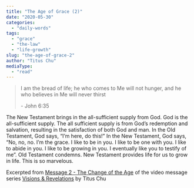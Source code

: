 ```yaml
---
title: "The Age of Grace (2)"
date: "2020-05-30"
categories: 
  - "daily-words"
tags: 
  - "grace"
  - "the-law"
  - "life-growth"
slug: "the-age-of-grace-2"
author: "Titus Chu"
mediaType: 
  - "read"
---
```


> I am the bread of life; he who comes to Me will not hunger, and he who believes in Me will never thirst
> 
> \- John 6:35

The New Testament brings in the all-sufficient supply from God. God is the all-sufficient supply. The all sufficient supply is from God’s redemption and salvation, resulting in the satisfaction of both God and man. In the Old Testament, God says, “I’m here, do this!” In the New Testament, God says, “No, no, no. I’m the grace. I like to be in you. I like to be one with you. I like to abide in you. I like to be growing in you. I eventually like you to testify of me”. Old Testament condemns. New Testament provides life for us to grow in life. This is so marvelous.

Excerpted from [Message 2 - The Change of the Age](https://youtu.be/JY-JCZWfUSY?t=1051) of the video message series [Visions & Revelations](http://english.thechurchincleveland.org/virtual-lords-day.html) by Titus Chu
